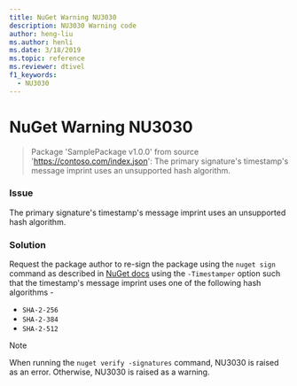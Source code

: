 ```yaml
---
title: NuGet Warning NU3030
description: NU3030 Warning code
author: heng-liu
ms.author: henli
ms.date: 3/18/2019
ms.topic: reference
ms.reviewer: dtivel
f1_keywords: 
  - NU3030
---
```


# NuGet Warning NU3030

> Package 'SamplePackage v1.0.0' from source 'https://contoso.com/index.json': The primary signature's timestamp's message imprint uses an unsupported hash algorithm.

### Issue

The primary signature's timestamp's message imprint uses an unsupported hash algorithm.  


### Solution

Request the package author to re-sign the package using the `nuget sign` command as described in [NuGet docs](../../create-packages/sign-a-package.md) using the `-Timestamper` option such that the timestamp's message imprint uses one of the following hash algorithms -
* `SHA-2-256`
* `SHA-2-384`
* `SHA-2-512`


> [!Note]
> When running the `nuget verify -signatures` command, NU3030 is raised as an error. Otherwise, NU3030 is raised as a warning.
